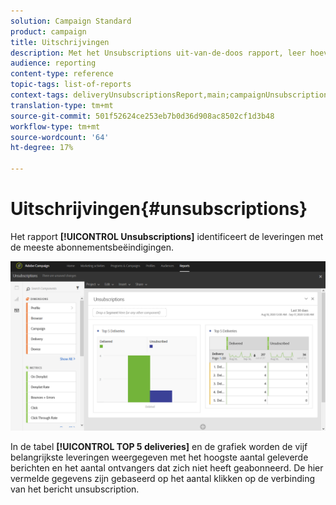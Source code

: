 ```yaml
---
solution: Campaign Standard
product: campaign
title: Uitschrijvingen
description: Met het Unsubscriptions uit-van-de-doos rapport, leer hoeveel tijden klanten zich aan uw leveringen afsloot.
audience: reporting
content-type: reference
topic-tags: list-of-reports
context-tags: deliveryUnsubscriptionsReport,main;campaignUnsubscriptionsReport,main;programUnsubscriptionsReport,main
translation-type: tm+mt
source-git-commit: 501f52624ce253eb7b0d36d908ac8502cf1d3b48
workflow-type: tm+mt
source-wordcount: '64'
ht-degree: 17%

---
```



# Uitschrijvingen{#unsubscriptions}

Het rapport **[!UICONTROL Unsubscriptions]** identificeert de leveringen met de meeste abonnementsbeëindigingen.

![](assets/delivery_reports_unsub.png)

In de tabel **[!UICONTROL TOP 5 deliveries]** en de grafiek worden de vijf belangrijkste leveringen weergegeven met het hoogste aantal geleverde berichten en het aantal ontvangers dat zich niet heeft geabonneerd. De hier vermelde gegevens zijn gebaseerd op het aantal klikken op de verbinding van het bericht unsubscription.
